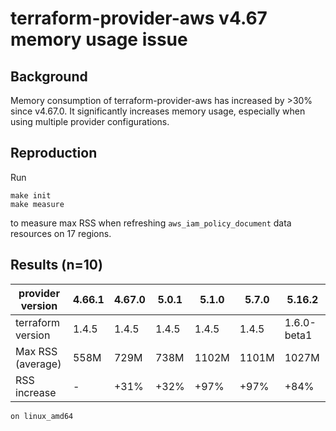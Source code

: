 # terraform-provider-aws v4.67 memory usage issue

## Background

Memory consumption of terraform-provider-aws has increased by >30% since v4.67.0.
It significantly increases memory usage, especially when using multiple provider configurations.

## Reproduction

Run
```shell
make init
make measure
```
to measure max RSS when refreshing `aws_iam_policy_document` data resources on 17 regions.

## Results (n=10)

provider version  | 4.66.1 | 4.67.0 | 5.0.1  | 5.1.0 | 5.7.0 | 5.16.2
----------------- | ------ | ------ | ------ | ----- | ----- | -----------
terraform version | 1.4.5  | 1.4.5  | 1.4.5  | 1.4.5 | 1.4.5 | 1.6.0-beta1
Max RSS (average) | 558M   | 729M   | 738M   | 1102M | 1101M | 1027M
RSS increase      | -      | +31%   | +32%   | +97%  | +97%  | +84%

```
on linux_amd64
```
